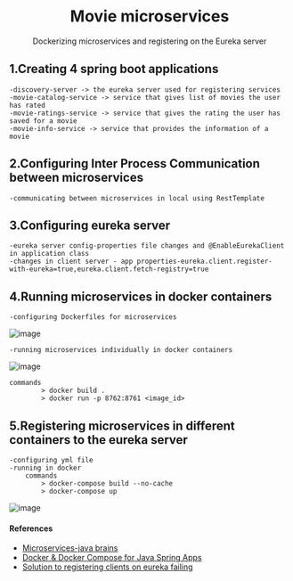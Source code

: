 <h1 align="center">Movie microservices</h1>
<p align="center">Dockerizing microservices and registering on the Eureka server </p>


## 1.Creating 4 spring boot applications
	-discovery-server -> the eureka server used for registering services
	-movie-catalog-service -> service that gives list of movies the user has rated
	-movie-ratings-service -> service that gives the rating the user has saved for a movie
	-movie-info-service -> service that provides the information of a movie

## 2.Configuring Inter Process Communication between microservices
	-communicating between microservices in local using RestTemplate

## 3.Configuring eureka server
	-eureka server config-properties file changes and @EnableEurekaClient in application class
	-changes in client server - app properties-eureka.client.register-with-eureka=true,eureka.client.fetch-registry=true

## 4.Running microservices in docker containers
	-configuring Dockerfiles for microservices
![image](https://user-images.githubusercontent.com/44117428/153349226-ba467d51-758a-494a-8db3-d9b6fd2d5f50.png)

	-running microservices individually in docker containers
	
![image](https://user-images.githubusercontent.com/44117428/153349072-65bd0ab6-42ce-427e-91d0-f124d89de932.png)
		
	commands
			> docker build .
			> docker run -p 8762:8761 <image_id>
			
	
## 5.Registering microservices in different containers to the eureka server
	-configuring yml file
	-running in docker
		commands
			> docker-compose build --no-cache
			> docker-compose up
![image](https://user-images.githubusercontent.com/44117428/153350482-711a112d-01e2-4118-90fd-29be906525d4.png)



#### References
* [Microservices-java brains](https://youtube.com/playlist?list=PLqq-6Pq4lTTZSKAFG6aCDVDP86Qx4lNas)
* [Docker & Docker Compose for Java Spring Apps](https://youtu.be/8s7m9DHkzQY)
* [Solution to registering clients on eureka failing](https://stackoverflow.com/questions/44667063/docker-and-eureka-with-spring-boot-failing-to-register-clients)

				


